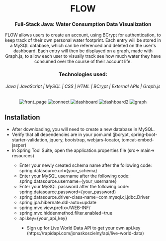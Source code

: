 <div align="center"><h1> FLOW</h1>
  
  <h3>Full-Stack Java: Water Consumption Data Visualization</h3>
  
 <p>FLOW allows users to create an account, using BCrypt for authentication, to keep track of their own personal water footprint. Each entry will be stored in a MySQL database, which can be referenced and deleted on the user's dashboard. Each entry will then be displayed on a graph, made with Graph.js, to allow each user to visually track see how much water they have consumed over the course of their account life.</p>
 </div>
  
  
<div align="center">
<h3>Technologies used:</h3>
<h6>Java  |  JavaScript  |  MySQL  |  CSS  |  HTML  |  BCrypt  |  External APIs  |  Graph.js</h6>
  </div>


<p align="center">
    <img src="https://user-images.githubusercontent.com/107567685/196510836-e6b4d49f-0a2e-4547-88f0-3b7123a7d078.gif" alt="front_page" />
    <img src="https://user-images.githubusercontent.com/107567685/196510984-42f03a85-995a-483c-ba8d-49b1d782698e.gif" alt="connect" />
    <img src="https://user-images.githubusercontent.com/107567685/196510928-1350412e-c777-4e53-a4f6-27d2b6db975a.gif" alt="dashboard" />
    <img src="https://user-images.githubusercontent.com/107567685/196511031-6a2f8682-2326-4383-8de6-b89383627a34.gif" alt="dashboard2" />
    <img src="https://user-images.githubusercontent.com/107567685/196511592-46509b71-9542-4463-8c49-1204d7cee2c3.gif" alt="graph" />
</p>

<div>
  <h2>Installation</h2>
  <ul>
    <li>After downloading, you will need to create a new database in MySQL.</li>
    <li>Verify that all dependencies are in your pom.xml (jbcrypt, spring-boot-starter-validation, jquery, bootstrap, webjars-locator, tomcat-embed-jasper)
    <li>In Spring Tool Suite, open the application.properties file (src-> main-> resources)</li>
        <ul>
          <li>Enter your newly created schema name after the following code: spring.datasource.url={your_schema}</li>
          <li>Enter your MySQL username after the following code: spring.datasource.username={your_username}</li>
          <li>Enter your MySQL password after the following code: spring.datasource.password={your_password}</li>
          <li>spring.datasource.driver-class-name=com.mysql.cj.jdbc.Driver</li>
          <li>spring.jpa.hibernate.ddl-auto=update</li>
          <li>spring.mvc.view.prefix=/WEB-INF/</li>
          <li>spring.mvc.hiddenmethod.filter.enabled=true</li>
          <li>api.key={your_api_key}</li>
              <ul>
                <li>Sign up for Live World Data API to get your own api.key (https://rapidapi.com/jonaskoscielny/api/live-world-data)</li>
              </ul>
    </ul>
    </div>
